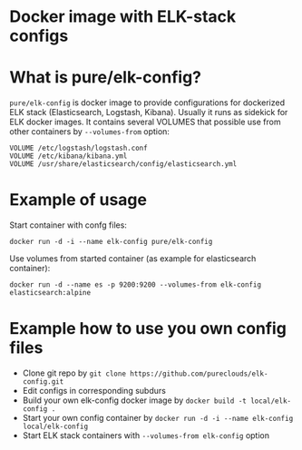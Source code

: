# Docker image with ELK-stack configs

# What is pure/elk-config?

`pure/elk-config` is docker image to provide configurations for dockerized ELK stack (Elasticsearch, Logstash, Kibana). Usually it runs as sidekick for ELK docker images.
It contains several VOLUMES that possible use from other containers by `--volumes-from` option:

```
VOLUME /etc/logstash/logstash.conf
VOLUME /etc/kibana/kibana.yml
VOLUME /usr/share/elasticsearch/config/elasticsearch.yml
```


# Example of usage

Start container with confg files:

```
docker run -d -i --name elk-config pure/elk-config
```

Use volumes from started container (as example for elasticsearch container):

```
docker run -d --name es -p 9200:9200 --volumes-from elk-config elasticsearch:alpine
```

# Example how to use you own config files

- Clone git repo by `git clone https://github.com/pureclouds/elk-config.git`
- Edit configs in corresponding subdurs
- Build your own elk-config docker image by `docker build -t local/elk-config .`
- Start your own config container by `docker run -d -i --name elk-config local/elk-config`
- Start ELK stack containers with `--volumes-from elk-config` option
